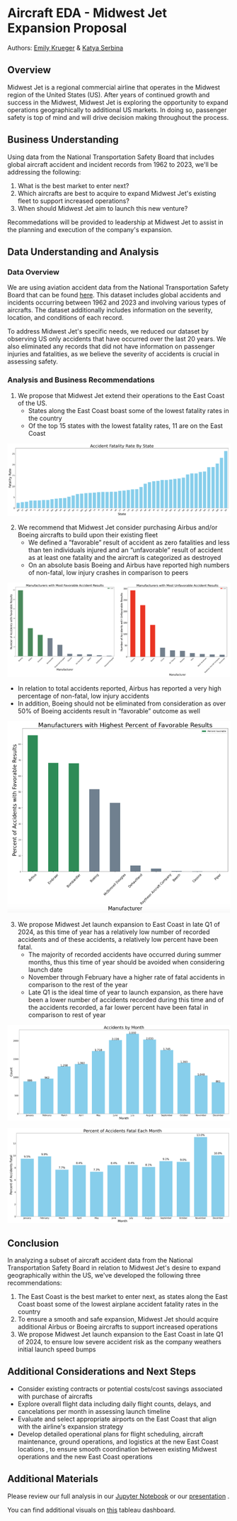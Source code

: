 # Aircraft EDA - Midwest Jet Expansion Proposal
Authors: [Emily Krueger](https://github.com/ekrueger1217) & [Katya Serbina](https://github.com/serbinaekaterinai)

## Overview
Midwest Jet is a regional commercial airline that operates in the Midwest region of the United States (US). After years of continued growth and success in the Midwest, Midwest Jet is exploring the opportunity to expand operations geographically to additional US markets. In doing so, passenger safety is top of mind and will drive decision making throughout the process. 

## Business Understanding
Using data from the National Transportation Safety Board that includes global aircraft accident and incident records from 1962 to 2023, we'll be addressing the following: 

1. What is the best market to enter next?
2. Which aircrafts are best to acquire to expand Midwest Jet's existing fleet to support increased operations?
3. When should Midwest Jet aim to launch this new venture?

Recommedations will be provided to leadership at Midwest Jet to assist in the planning and execution of the company's expansion.

## Data Understanding and Analysis

### Data Overview
We are using aviation accident data from the National Transportation Safety Board that can be found [here](https://www.kaggle.com/datasets/khsamaha/aviation-accident-database-synopses). This dataset includes global accidents and incidents occurring between 1962 and 2023 and involving various types of aircrafts. The dataset additionally includes information on the severity, location, and conditions of each record.

To address Midwest Jet's specific needs, we reduced our dataset by observing US only accidents that have occurred over the last 20 years. We also eliminated any records that did not have information on passenger injuries and fatalities, as we believe the severity of accidents is crucial in assessing safety. 

### Analysis and Business Recommendations
1. We propose that Midwest Jet extend their operations to the East Coast of the US.
    * States along the East Coast boast some of the lowest fatality rates in the country
    * Of the top 15 states with the lowest fatality rates, 11 are on the East Coast

![graph1](./images/fatality_by_state.png)

2. We recommend that Midwest Jet consider purchasing Airbus and/or Boeing aircrafts to build upon their existing fleet
    * We defined a ”favorable” result of accident as zero fatalities and less than ten individuals injured and an “unfavorable” result of accident as at least one fatality and the aircraft is categorized as destroyed
    * On an absolute basis Boeing and Airbus have reported high numbers of non-fatal, low injury crashes in comparison to peers

![graph2](./images/fav_unfav_whole.png)

   * In relation to total accidents reported, Airbus has reported a very high percentage of non-fatal, low injury accidents
   * In addition, Boeing should not be eliminated from consideration as over 50% of Boeing accidents result in ”favorable” outcome as well

![graph3](./images/fav_2.png)

3. We propose Midwest Jet launch expansion to East Coast in late Q1 of 2024, as this time of year has a relatively low number of recorded accidents and of these accidents, a relatively low percent have been fatal. 
    * The majority of recorded accidents have occurred during summer months, thus this time of year should be avoided when considering launch date
    * November through February have a higher rate of fatal accidents in comparison to the rest of the year
    * Late Q1 is the ideal time of year to launch expansion, as there have been a lower number of accidents recorded during this time and of the accidents recorded, a far lower percent have been fatal in comparison to rest of year

![graph4](./images/month_absolute.png)

![graph5](./images/month_fatality.png)

## Conclusion
In analyzing a subset of aircraft accident data from the National Transportation Safety Board in relation to Midwest Jet's desire to expand geographically within the US, we've developed the following three recommendations:

1. The East Coast is the best market to enter next, as states along the East Coast boast some of the lowest airplane accident fatality rates in the country
2. To ensure a smooth and safe expansion, Midwest Jet should acquire additional Airbus or Boeing aircrafts to support increased operations
3. We propose Midwest Jet launch expansion to the East Coast in late Q1 of 2024, to ensure low severe accident risk as the company weathers initial launch speed bumps

## Additional Considerations and Next Steps
   * Consider existing contracts or potential costs/cost savings associated with purchase of aircrafts
   * Explore overall flight data including daily flight counts, delays, and cancelations per month in assessing launch timeline
   * Evaluate and select appropriate airports on the East Coast that align with the airline's expansion strategy
   * Develop detailed operational plans for flight scheduling, aircraft maintenance, ground operations, and logistics at the new East Coast locations , to ensure smooth coordination between existing Midwest operations and the new East Coast operations

## Additional Materials
Please review our full analysis in our [Jupyter Notebook](./Aircraft_Accidents_EDA.ipynb) or our [presentation](./Midwest_Jet_Presentation.pdf) . 

You can find additional visuals on [this](https://public.tableau.com/app/profile/ekaterina.serbina/viz/ProjectMidwestJet/ProjectMidwestJet?publish=yes) tableau dashboard.
    







    










